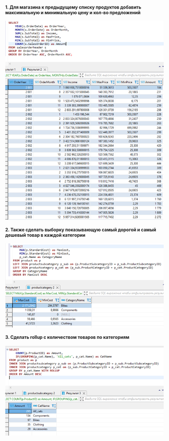 #### 1. Для магазина к предыдущему списку продуктов добавить максимальную и минимальную цену и кол-во предложений  
![](https://github.com/nikerov-kirill/OtusDB_2021/blob/master/DML:%20%D0%B0%D0%B3%D1%80%D0%B5%D0%B3%D0%B0%D1%86%D0%B8%D1%8F%20%D0%B8%20%D1%81%D0%BE%D1%80%D1%82%D0%B8%D1%80%D0%BE%D0%B2%D0%BA%D0%B0%20MySQL/Screenshot_2.png)  
#### 2. Также сделать выборку показывающую самый дорогой и самый дешевый товар в каждой категории    
![](https://github.com/nikerov-kirill/OtusDB_2021/blob/master/DML:%20%D0%B0%D0%B3%D1%80%D0%B5%D0%B3%D0%B0%D1%86%D0%B8%D1%8F%20%D0%B8%20%D1%81%D0%BE%D1%80%D1%82%D0%B8%D1%80%D0%BE%D0%B2%D0%BA%D0%B0%20MySQL/Screenshot_3.png)  
#### 3. Cделать rollup с количеством товаров по категориям  
![](https://github.com/nikerov-kirill/OtusDB_2021/blob/master/DML:%20%D0%B0%D0%B3%D1%80%D0%B5%D0%B3%D0%B0%D1%86%D0%B8%D1%8F%20%D0%B8%20%D1%81%D0%BE%D1%80%D1%82%D0%B8%D1%80%D0%BE%D0%B2%D0%BA%D0%B0%20MySQL/Screenshot_4.png)
